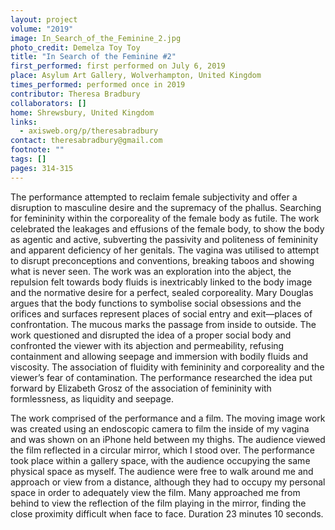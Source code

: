 ```yaml
---
layout: project
volume: "2019"
image: In_Search_of_the_Feminine_2.jpg
photo_credit: Demelza Toy Toy
title: "In Search of the Feminine #2"
first_performed: first performed on July 6, 2019
place: Asylum Art Gallery, Wolverhampton, United Kingdom
times_performed: performed once in 2019
contributor: Theresa Bradbury
collaborators: []
home: Shrewsbury, United Kingdom
links:
  - axisweb.org/p/theresabradbury
contact: theresabradbury@gmail.com
footnote: ""
tags: []
pages: 314-315
---
```


The performance attempted to reclaim female subjectivity and offer a disruption to masculine desire and the supremacy of the phallus. Searching for femininity within the corporeality of the female body as futile. The work celebrated the leakages and effusions of the female body, to show the body as agentic and active, subverting the passivity and politeness of femininity and apparent deficiency of her genitals. The vagina was utilised to attempt to disrupt preconceptions and conventions, breaking taboos and showing what is never seen. The work was an exploration into the abject, the repulsion felt towards body fluids is inextricably linked to the body image and the normative desire for a perfect, sealed corporeality. Mary Douglas argues that the body functions to symbolise social obsessions and the orifices and surfaces represent places of social entry and exit—places of confrontation. The mucous marks the passage from inside to outside. The work questioned and disrupted the idea of a proper social body and confronted the viewer with its abjection and permeability, refusing containment and allowing seepage and immersion with bodily fluids and viscosity. The association of fluidity with femininity and corporeality and the viewer’s fear of contamination. The performance researched the idea put forward by Elizabeth Grosz of the association of femininity with formlessness, as liquidity and seepage.

The work comprised of the performance and a film. The moving image work was created using an endoscopic camera to film the inside of my vagina and was shown on an iPhone held between my thighs. The audience viewed the film reflected in a circular mirror, which I stood over. The performance took place within a gallery space, with the audience occupying the same physical space as myself. The audience were free to walk around me and approach or view from a distance, although they had to occupy my personal space in order to adequately view the film. Many approached me from behind to view the reflection of the film playing in the mirror, finding the close proximity difficult when face to face. Duration 23 minutes 10 seconds.
